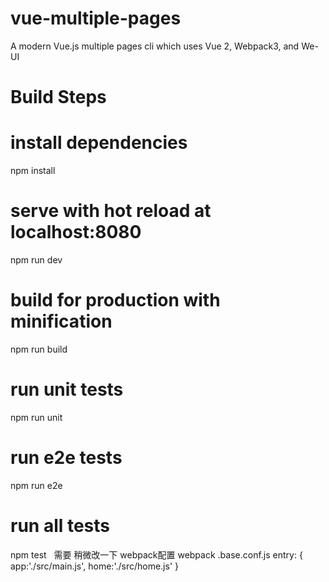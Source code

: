 # vue-multiple-pages
A modern Vue.js multiple pages cli which uses Vue 2, Webpack3, and We-UI


# Build Steps


# install dependencies
npm install

# serve with hot reload at localhost:8080
npm run dev

# build for production with minification
npm run build

# run unit tests
npm run unit

# run e2e tests
npm run e2e

# run all tests
npm test
 
需要 稍微改一下 webpack配置
webpack .base.conf.js
entry: {
app:'./src/main.js',
home:'./src/home.js'
}
